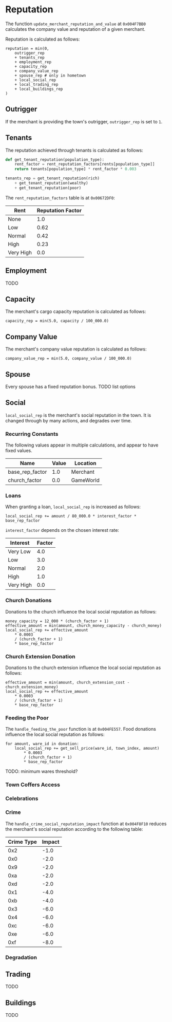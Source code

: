 # Reputation
The function `update_merchant_reputation_and_value` at `0x004F7BB0` calculates the company value and reputation of a given merchant.

Reputation is calculated as follows:
```
reputation = min(0,
    outrigger_rep
    + tenants_rep
    + employment_rep
    + capacity_rep
    + company_value_rep
    + spouse_rep # only in hometown
    + local_social_rep
    + local_trading_rep
    + local_buildings_rep
)
```

## Outrigger
If the merchant is providing the town's outrigger, `outrigger_rep` is set to `1`.

## Tenants
The reputation achieved through tenants is calculated as follows:
```python
def get_tenant_reputation(population_type):
    rent_factor = rent_reputation_factors[rents[population_type]]
    return tenants[population_type] * rent_factor * 0.003

tenants_rep = get_tenant_reputation(rich)
    + get_tenant_reputation(wealthy)
    + get_tenant_reputation(poor)
```

The `rent_reputation_factors` table is at `0x00672DF0`:

|Rent|Reputation Factor|
|-|-|
|None|1.0|
|Low|0.62|
|Normal|0.42|
|High|0.23|
|Very High|0.0|

## Employment
TODO

## Capacity
The merchant's cargo capacity reputation is calculated as follows:
```
capacity_rep = min(5.0, capacity / 100_000.0)
```

## Company Value
The merchant's company value reputation is calculated as follows:
```
company_value_rep = min(5.0, company_value / 100_000.0)
```

## Spouse
Every spouse has a fixed reputation bonus.
TODO list options

## Social
`local_social_rep` is the merchant's social reputation in the town.
It is changed through by many actions, and degrades over time.

### Recurring Constants
The following values appear in multiple calculations, and appear to have fixed values.

|Name|Value|Location|
|-|-|-|
|base_rep_factor|1.0|Merchant|
|church_factor|0.0|GameWorld|

### Loans
When granting a loan, `local_social_rep` is increased as follows:
```
local_social_rep += amount / 80_000.0 * interest_factor * base_rep_factor
```
`interest_factor` depends on the chosen interest rate:

|Interest|Factor|
|-|-|
|Very Low|4.0|
|Low|3.0|
|Normal|2.0|
|High|1.0|
|Very High|0.0|

### Church Donations
Donations to the church influence the local social reputation as follows:
```
money_capacity = 12_000 * (church_factor + 1)
effective_amount = min(amount, church_money_capacity - church_money)
local_social_rep += effective_amount
    * 0.0003
    / (church_factor + 1)
    * base_rep_factor
```

### Church Extension Donation
Donations to the church extension influence the local social reputation as follows:
```
effective_amount = min(amount, church_extension_cost - church_extension_money)
local_social_rep += effective_amount
    * 0.0003
    / (church_factor + 1)
    * base_rep_factor
```

### Feeding the Poor
The `handle_feeding_the_poor` function is at `0x004FE557`.
Food donations influence the local social reputation as follows:
```
for amount, ware_id in donation:
    local_social_rep += get_sell_price(ware_id, town_index, amount)
        * 0.0003
        / (church_factor + 1)
        * base_rep_factor
```
TODO: minimum wares threshold?

### Town Coffers Access

### Celebrations

### Crime
The `handle_crime_social_reputation_impact` function at `0x004F8F10` reduces the merchant's social reputation according to the following table:

|Crime Type|Impact|
|-|-|
|0x2|-1.0|
|0x0|-2.0|
|0x9|-2.0|
|0xa|-2.0|
|0xd|-2.0|
|0x1|-4.0|
|0xb|-4.0|
|0x3|-6.0|
|0x4|-6.0|
|0xc|-6.0|
|0xe|-6.0|
|0xf|-8.0|

### Degradation

## Trading
TODO

## Buildings
TODO
